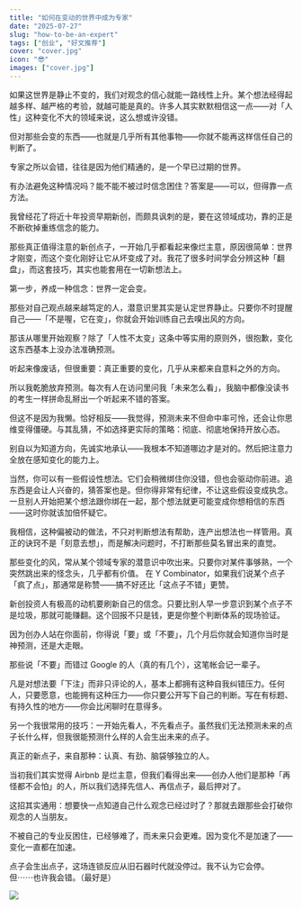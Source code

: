 ```yaml
---
title: "如何在变动的世界中成为专家"
date: "2025-07-27"
slug: "how-to-be-an-expert"
tags: ["创业", "好文推荐"]
cover: "cover.jpg"
icon: "😎"
images: ["cover.jpg"]
---
```

如果这世界是静止不变的，我们对观念的信心就能一路线性上升。某个想法经得起越多样、越严格的考验，就越可能是真的。许多人其实默默相信这一点——对「人性」这种变化不大的领域来说，这么想或许没错。



但对那些会变的东西——也就是几乎所有其他事物——你就不能再这样信任自己的判断了。



专家之所以会错，往往是因为他们精通的，是一个早已过期的世界。



有办法避免这种情况吗？能不能不被过时信念困住？答案是——可以，但得靠一点方法。



我曾经花了将近十年投资早期新创，而颇具讽刺的是，要在这领域成功，靠的正是不断砍掉重练信念的能力。



那些真正值得注意的新创点子，一开始几乎都看起来像烂主意，原因很简单：世界才刚变，而这个变化刚好让它从坏变成了对。我花了很多时间学会分辨这种「翻盘」，而这套技巧，其实也能套用在一切新想法上。



第一步，养成一种信念：世界一定会变。



那些对自己观点越来越笃定的人，潜意识里其实是认定世界静止。只要你不时提醒自己——「不是喔，它在变」，你就会开始训练自己去嗅出风的方向。



那该从哪里开始观察？除了「人性不太变」这条中等实用的原则外，很抱歉，变化这东西基本上没办法准确预测。



听起来像废话，但很重要：真正重要的变化，几乎从来都来自意料之外的方向。



所以我乾脆放弃预测。每次有人在访问里问我「未来怎么看」，我脑中都像没读书的考生一样拼命乱掰出一个听起来不错的答案。



但这不是因为我懒。恰好相反——我觉得，预测未来不但命中率可怜，还会让你思维变得僵硬。与其乱猜，不如选择更实际的策略：彻底、彻底地保持开放心态。



别自以为知道方向，先诚实地承认——我根本不知道哪边才是对的。然后把注意力全放在感知变化的能力上。



当然，你可以有一些假设性想法。它们会稍微绑住你没错，但也会驱动你前进。追东西是会让人兴奋的，猜答案也是。但你得非常有纪律，不让这些假设变成执念。
一旦别人开始把某个想法跟你绑在一起，那个想法就更可能变成你想相信的东西——这时你就该加倍怀疑它。



我相信，这种偏被动的做法，不只对判断想法有帮助，连产出想法也一样管用。真正的诀窍不是「刻意去想」，而是解决问题时，不打断那些莫名冒出来的直觉。



那些变化的风，常从某个领域专家的潜意识中吹出来。只要你对某件事够熟，一个突然跳出来的怪念头，几乎都有价值。
在 Y Combinator，如果我们说某个点子「疯了点」，那通常是称赞——搞不好还比「这点子不错」更赞。



新创投资人有极高的动机要刷新自己的信念。只要比别人早一步意识到某个点子不是垃圾，那就可能赚翻。这个回报不只是钱，更是你整个判断体系的现场验证。



因为创办人站在你面前，你得说「要」或「不要」，几个月后你就会知道你当时是神预测，还是大走眼。



那些说「不要」而错过 Google 的人（真的有几个），这笔帐会记一辈子。



凡是对想法要「下注」而非只评论的人，基本上都拥有这种自我纠错压力。任何人，只要愿意，也能拥有这种压力——你只要公开写下自己的判断。写在有标题、有持久性的地方——你会比闲聊时在意得多。



另一个我很常用的技巧：一开始先看人，不先看点子。虽然我们无法预测未来的点子长什么样，但我很能预测什么样的人会生出未来的点子。



真正的新点子，来自那种：认真、有劲、脑袋够独立的人。



当初我们其实觉得 Airbnb 是烂主意，但我们看得出来——创办人他们是那种「再怪都不会怕」的人，所以我们选择先信人、再信点子，最后押对了。



这招其实通用：想要快一点知道自己什么观念已经过时了？那就去跟那些会打破你观念的人当朋友。



不被自己的专业反困住，已经够难了，而未来只会更难。因为变化不是加速了——变化一直都在加速。



点子会生出点子，这场连锁反应从旧石器时代就没停过。我不认为它会停。
但⋯⋯也许我会错。（最好是）




![](https://prod-files-secure.s3.us-west-2.amazonaws.com/112d0858-5090-4d34-a606-b75eb8d65fd2/46476355-9cf3-4e99-9b7a-3531bc426380/1000202064.png?X-Amz-Algorithm=AWS4-HMAC-SHA256&X-Amz-Content-Sha256=UNSIGNED-PAYLOAD&X-Amz-Credential=ASIAZI2LB466R7JKR72R%2F20250813%2Fus-west-2%2Fs3%2Faws4_request&X-Amz-Date=20250813T211246Z&X-Amz-Expires=3600&X-Amz-Security-Token=IQoJb3JpZ2luX2VjEO3%2F%2F%2F%2F%2F%2F%2F%2F%2F%2FwEaCXVzLXdlc3QtMiJGMEQCIFPakNGs2AVpW8o2CVtzg215rLw%2FoM6FthRGDKCREmHhAiBx9hUSbKqwGW4oq0FhbG00vOguoiwi%2F85mO%2B0hHQy2dSr%2FAwg2EAAaDDYzNzQyMzE4MzgwNSIMmuAHa9yjxM115HKlKtwDyXl8KNkX3505TH38iA02CAeMSa3y4xbdxRhxwPmiru7dcpNojEofF6I%2BwdeW7vfJN9YjA8WSQr%2BRhjpAtOenIS0trGSZsPrwvvhSFu2qGRHKYR4K2uS7ttGgyFF7dP6OTyBlL7Xfyk6N6VGdO5pV4j6ADL7btcc67LStkq81PYIVfZitJaw2smbQUltW2FiIOWLzJtrng%2FzQsd7GvwMub7KoBlyU2z1V4I8KPhsG8ra8lMP%2FMQ9JMZs%2BOw7lh1QQF1cdrudyFHqMNrCOgBAYbibCTD2t41pdEqCqVyZeeyk2vm%2FbZQ0QmnI7MhWvXYy7PPjLCqcvx%2BLgPOycPtq8gg0%2FVBU9P8vspOO30mpe2axZqtuKyrCtApaPWxnq9IRhi0tws6CpCOx1jmrCegdPfypstBAHJYgfhvui8wCFb2y5I1zIcjQp6pAs0DTyhfdd11t2DCBiiERD8%2Fg%2FMT4Yy0gwsUK1o4vxr8QcTLvcRz6uyjGkZtm3jqyB4ubEZwfs9w5BSwC8XhFfxLgS2xSJEYpNMwSEImEiFBzNTfXTP5VGY29XgcphNWGpeDpp8tcX0a%2Bzwdyj5TYhmZ52NHkot8xda%2F9AzoJxKbPB2G6QQSDthVSxNUX%2BGo%2FgBdkwx%2FTzxAY6pgElJPuKVX52A2EzqjaA%2FqlDPnE4AsfjVIqof0W8osYQfju1xLQlyQsEeky3%2FdPLWnXMj2aoeZOj6o9LYYjFIxc4yLREvQeQfyhAO6aQ3A9gP4XSCxDkKUmNAdCp%2FLjdSkjA5r4TV5rucl6TEVqyN1FLDMrsTb5lKO7Dl6mxSTYkIslabXs8lMJtN01e5a74HSviV6%2BzaqoRiXTFv4bi%2FA6I9BN1R4%2Bn&X-Amz-Signature=31960cfd329b4e1565821787e978ff113c3435a887964ebd35d18ce0ed0361de&X-Amz-SignedHeaders=host&x-amz-checksum-mode=ENABLED&x-id=GetObject)

